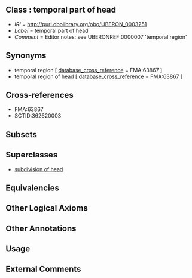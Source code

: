
## Class : temporal part of head

 * *IRI* = http://purl.obolibrary.org/obo/UBERON_0003251
 * *Label* = temporal part of head
 * *Comment* = Editor notes: see UBERONREF:0000007 'temporal region'

## Synonyms

 * temporal region [ [database_cross_reference](../../ef/oboInOwl#hasDbXref.md) = FMA:63867 ]
 * temporal region of head [ [database_cross_reference](../../ef/oboInOwl#hasDbXref.md) = FMA:63867 ]

## Cross-references

 * FMA:63867
 * SCTID:362620003

## Subsets


## Superclasses

 * [subdivision of head](../../UBERON/44/UBERON_0001444.md)

## Equivalencies


## Other Logical Axioms


## Other Annotations


## Usage


## External Comments

